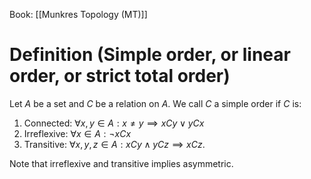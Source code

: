 Book: [[Munkres Topology (MT)]]
# Definition (Simple order, or linear order, or strict total order)
Let $A$ be a set and $C$ be a relation on $A$.
We call $C$ a simple order if $C$ is:
1. Connected: $\forall x,y\in A:x\neq y\implies xCy\lor yCx$
2. Irreflexive: $\forall x\in A:\lnot xCx$
3. Transitive: $\forall x,y,z\in A:xCy\land yCz\implies xCz$.

Note that irreflexive and transitive implies asymmetric.